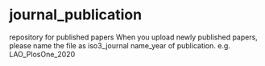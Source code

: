# journal_publication
 repository for published papers
 When you upload newly published papers, please name the file as iso3_journal name_year of publication.
 e.g. LAO_PlosOne_2020
